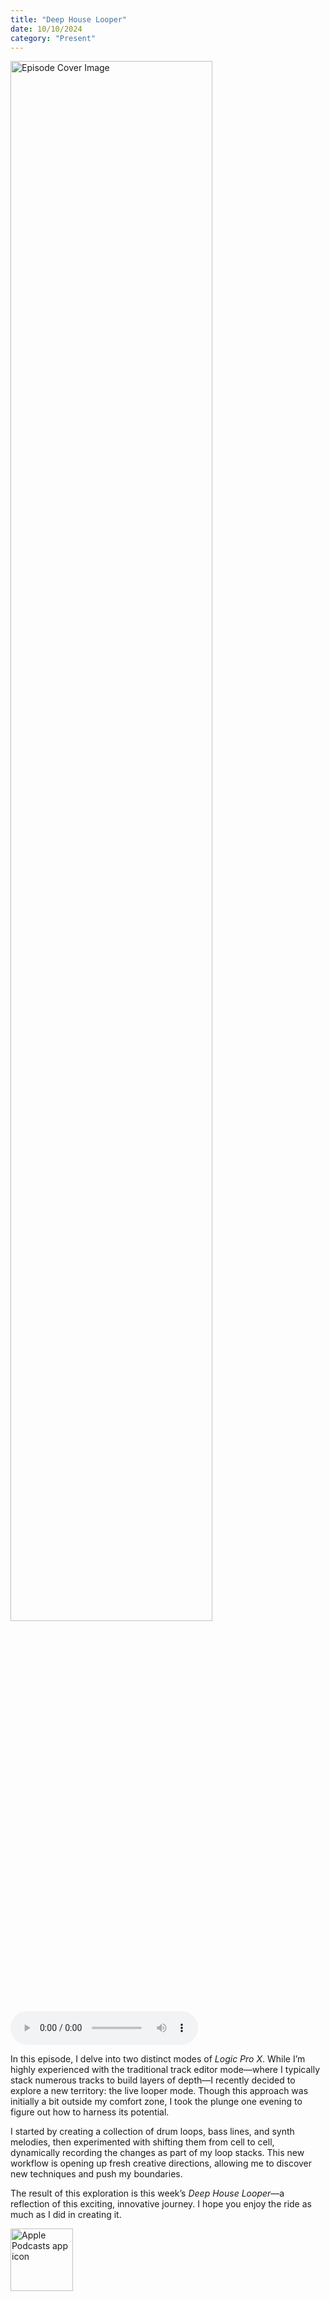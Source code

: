 ```yaml
---
title: "Deep House Looper"
date: 10/10/2024
category: "Present"
---
```

<img src="https://artwork.captivate.fm/35d11aa0-ef33-4888-9e41-6d29402c6ad9/A-1Ca1R5zROTHxj6jhzavkMY.jpg" alt="Episode Cover Image" width=80%/>
<audio controls>
  <source src="https://podcasts.captivate.fm/media/b040aef6-015f-40df-9c31-8c6440812bd9/Deep-House-Looper.mp3" type="audio/mpeg">
  Your browser does not support the audio element.
</audio>

<p>In this episode, I delve into two distinct modes of <em>Logic Pro X</em>. While I’m highly experienced with the traditional track editor mode—where I typically stack numerous tracks to build layers of depth—I recently decided to explore a new territory: the live looper mode. Though this approach was initially a bit outside my comfort zone, I took the plunge one evening to figure out how to harness its potential.</p><p>I started by creating a collection of drum loops, bass lines, and synth melodies, then experimented with shifting them from cell to cell, dynamically recording the changes as part of my loop stacks. This new workflow is opening up fresh creative directions, allowing me to discover new techniques and push my boundaries.</p><p>The result of this exploration is this week’s <em>Deep House Looper</em>—a reflection of this exciting, innovative journey. I hope you enjoy the ride as much as I did in creating it.</p>

<a href="https://podcasts.apple.com/us/podcast/living-room-music/id1608791560?tscg=30200&itsct=podcast_box_appicon&ls=1&mttnsubad=1608791560" style="display: inline-block;"><img src="https://toolbox.marketingtools.apple.com/api/v2/badges/app-icon-podcasts/standard/en-us" alt="Apple Podcasts app icon" style="width: 100px; height: 100px; vertical-align: middle; object-fit: contain;" /></a>
    